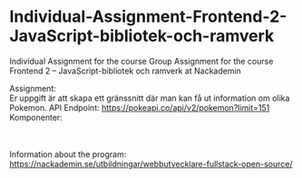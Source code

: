 # Individual-Assignment-Frontend-2-JavaScript-bibliotek-och-ramverk
Individual Assignment for the course Group Assignment for the course Frontend 2 – JavaScript-bibliotek och ramverk at Nackademin 

Assignment:  
Er uppgift är att skapa ett gränssnitt där man kan få ut information om olika Pokemon. 
API Endpoint: https://pokeapi.co/api/v2/pokemon?limit=151  
Komponenter:   
<App>  
<PokemonApplication>  
<Pokemon>  

Information about the program:  
https://nackademin.se/utbildningar/webbutvecklare-fullstack-open-source/
